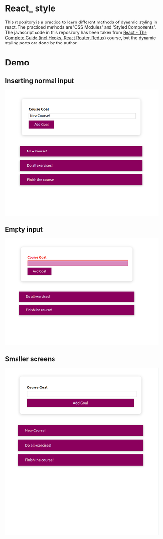 # React_ style

This repository is a practice to learn different methods of dynamic styling in react. The practiced methods are 'CSS Modules' and 'Styled Components'. The javascript code in this repository has been taken from [React - The Complete Guide (incl Hooks, React Router, Redux)](https://www.udemy.com/course/react-the-complete-guide-incl-redux/) course, but the dynamic styling parts are done by the author. 



# Demo

## Inserting normal input

![Image is loading](demo/normal_input.png)

## Empty input

![Image is loading](demo/empty_input.png)

## Smaller screens

![Image is loading](demo/samll_screen.png)
